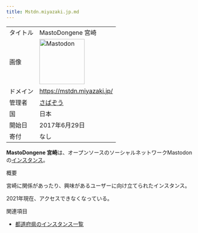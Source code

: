 ```yaml
---
title: Mstdn.miyazaki.jp.md
---
```

<div class="mw-parser-output">

|          |                                                                                                                                                                                                                                                                                                                                       |
|----------|---------------------------------------------------------------------------------------------------------------------------------------------------------------------------------------------------------------------------------------------------------------------------------------------------------------------------------------|
| タイトル | MastoDongene 宮崎                                                                                                                                                                                                                                                                                                                     |
| 画像     | <a href="/%E3%83%95%E3%82%A1%E3%82%A4%E3%83%AB:Mastodon_logo.png" class="image" title="Mastodon"><img src="/images/thumb/0/00/Mastodon_logo.png/120px-Mastodon_logo.png" srcset="/images/thumb/0/00/Mastodon_logo.png/180px-Mastodon_logo.png 1.5x, /images/0/00/Mastodon_logo.png 2x" width="120" height="120" alt="Mastodon" /></a> |
| ドメイン | <a href="https://mstdn.miyazaki.jp/" class="external free" rel="nofollow">https://mstdn.miyazaki.jp/</a>                                                                                                                                                                                                                              |
| 管理者   | <a href="https://mstdn.miyazaki.jp/@sabazo" class="external text" rel="nofollow">さばぞう</a>                                                                                                                                                                                                                                         |
| 国       | 日本                                                                                                                                                                                                                                                                                                                                  |
| 開始日   | 2017年6月29日                                                                                                                                                                                                                                                                                                                         |
| 寄付     | なし                                                                                                                                                                                                                                                                                                                                  |

**MastoDongene 宮崎**は、オープンソースのソーシャルネットワークMastodonの[インスタンス](/%E3%82%A4%E3%83%B3%E3%82%B9%E3%82%BF%E3%83%B3%E3%82%B9 "インスタンス")。

概要

宮崎に関係があったり、興味があるユーザーに向け立てられたインスタンス。

2021年現在、アクセスできなくなっている。

関連項目

-   [都道府県のインスタンス一覧](/%E9%83%BD%E9%81%93%E5%BA%9C%E7%9C%8C%E3%81%AE%E3%82%A4%E3%83%B3%E3%82%B9%E3%82%BF%E3%83%B3%E3%82%B9%E4%B8%80%E8%A6%A7 "都道府県のインスタンス一覧")

</div>
